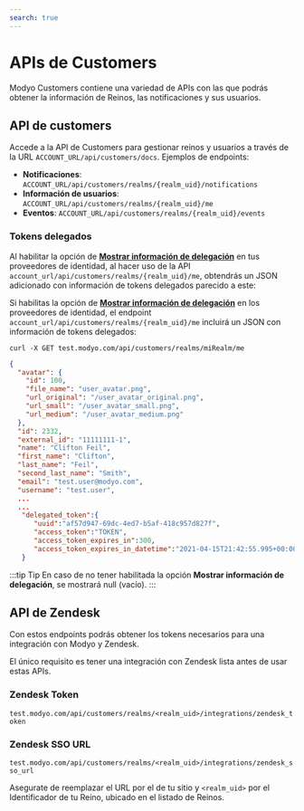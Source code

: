 ```yaml
---
search: true
---
```


# APIs de Customers

Modyo Customers contiene una variedad de APIs con las que podrás obtener la información de Reinos, las notificaciones y sus usuarios.


## API de customers

Accede a la API de Customers para gestionar reinos y usuarios a través de la URL `ACCOUNT_URL/api/customers/docs`. Ejemplos de endpoints:

- **Notificaciones**: `ACCOUNT_URL/api/customers/realms/{realm_uid}/notifications`
- **Información de usuarios**: `ACCOUNT_URL/api/customers/realms/{realm_uid}/me`
- **Eventos**: `ACCOUNT_URL/api/customers/realms/{realm_uid}/events`


### Tokens delegados

Al habilitar la opción de [**Mostrar información de delegación**](/es/platform/core/integrations/identity-providers) en tus proveedores de identidad, al hacer uso de la API `account_url/api/customers/realms/{realm_uid}/me`, obtendrás un JSON adicionado con información de tokens delegados parecido a este:

Si habilitas la opción de [**Mostrar información de delegación**](/es/platform/core/integrations/identity-providers) en los proveedores de identidad, el endpoint `account_url/api/customers/realms/{realm_uid}/me` incluirá un JSON con información de tokens delegados:


``curl -X GET test.modyo.com/api/customers/realms/miRealm/me``

```json
{
  "avatar": {
    "id": 100,
    "file_name": "user_avatar.png",
    "url_original": "/user_avatar_original.png",
    "url_small": "/user_avatar_small.png",
    "url_medium": "/user_avatar_medium.png"
  },
  "id": 2332,
  "external_id": "11111111-1",
  "name": "Clifton Feil",
  "first_name": "Clifton",
  "last_name": "Feil",
  "second_last_name": "Smith",
  "email": "test.user@modyo.com",
  "username": "test.user",
  ...
  ...
   "delegated_token":{
      "uuid":"af57d947-69dc-4ed7-b5af-418c957d827f",
      "access_token":"TOKEN",
      "access_token_expires_in":300,
      "access_token_expires_in_datetime":"2021-04-15T21:42:55.995+00:00"
   }
```

:::tip Tip
En caso de no tener habilitada la opción **Mostrar información de delegación**, se mostrará null (vacío).
:::

## API de Zendesk

Con estos endpoints podrás obtener los tokens necesarios para una integración con Modyo y Zendesk.

El único requisito es tener una integración con Zendesk lista antes de usar estas APIs.

### Zendesk Token

`test.modyo.com/api/customers/realms/<realm_uid>/integrations/zendesk_token`

### Zendesk SSO URL

`test.modyo.com/api/customers/realms/<realm_uid>/integrations/zendesk_sso_url`

Asegurate de reemplazar el URL por el de tu sitio y `<realm_uid>` por el Identificador de tu Reino, ubicado en el listado de Reinos.

